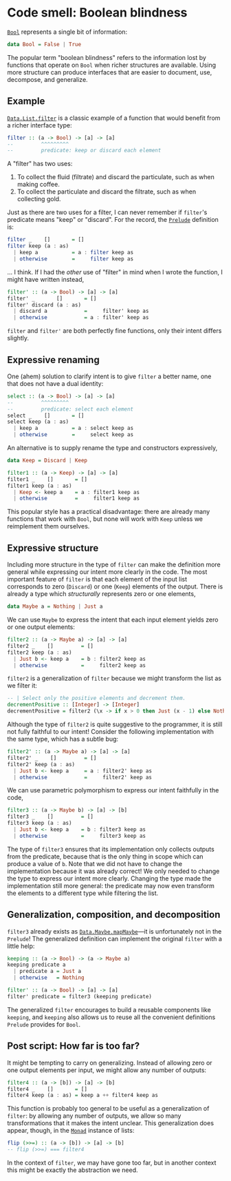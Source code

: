 # Code smell: Boolean blindness

[`Bool`][Bool] represents a single bit of information:

``` haskell ignore
data Bool = False | True
```

The popular term "boolean blindness" refers to the information lost by functions that operate on `Bool` when richer structures are available.
Using more structure can produce interfaces that are easier to document, use, decompose, and generalize.

## Example

[`Data.List.filter`][Data.List.filter] is a classic example of a function that would benefit from a richer interface type:

``` haskell ignore
filter :: (a -> Bool) -> [a] -> [a]
--         ^^^^^^^^^
--         predicate: keep or discard each element
```

A "filter" has two uses:

1. To collect the fluid (filtrate) and discard the particulate, such as when making coffee.
1. To collect the particulate and discard the filtrate, such as when collecting gold.

Just as there are two uses for a filter, I can never remember if `filter`'s predicate means "keep" or "discard".
For the record, the [`Prelude`][Prelude] definition is:

``` haskell ignore
filter _    []       = []
filter keep (a : as)
  | keep a           = a : filter keep as
  | otherwise        =     filter keep as
```

... I think.
If I had the _other_ use of "filter" in mind when I wrote the function, I might have written instead,

``` haskell ignore
filter' :: (a -> Bool) -> [a] -> [a]
filter' _       []       = []
filter' discard (a : as)
  | discard a            =     filter' keep as
  | otherwise            = a : filter' keep as
```

`filter` and `filter'` are both perfectly fine functions, only their intent differs slightly.

## Expressive renaming

One (ahem) solution to clarify intent is to give `filter` a better name, one that does not have a dual identity:

``` haskell
select :: (a -> Bool) -> [a] -> [a]
--         ^^^^^^^^^
--         predicate: select each element
select _    []       = []
select keep (a : as)
  | keep a           = a : select keep as
  | otherwise        =     select keep as
```

An alternative is to supply rename the type and constructors expressively,

``` haskell
data Keep = Discard | Keep

filter1 :: (a -> Keep) -> [a] -> [a]
filter1 _    []       = []
filter1 keep (a : as)
  | Keep <- keep a    = a : filter1 keep as
  | otherwise         =     filter1 keep as
```

This popular style has a practical disadvantage:
there are already many functions that work with `Bool`,
but none will work with `Keep` unless we reimplement them ourselves.

## Expressive structure

Including more structure in the type of `filter` can make the definition more general while expressing our intent more clearly in the code.
The most important feature of `filter` is that each element of the input list corresponds to zero (`Discard`) or one (`Keep`) elements of the output.
There is already a type which _structurally_ represents zero or one elements,

``` haskell ignore
data Maybe a = Nothing | Just a
```

We can use `Maybe` to express the intent that each input element yields zero or one output elements:

``` haskell
filter2 :: (a -> Maybe a) -> [a] -> [a]
filter2 _    []         = []
filter2 keep (a : as)
  | Just b <- keep a    = b : filter2 keep as
  | otherwise           =     filter2 keep as
```

`filter2` is a generalization of `filter` because we might transform the list as we filter it:

``` haskell
-- | Select only the positive elements and decrement them.
decrementPositive :: [Integer] -> [Integer]
decrementPositive = filter2 (\x -> if x > 0 then Just (x - 1) else Nothing)
```

Although the type of `filter2` is quite suggestive to the programmer, it is still not fully faithful to our intent!
Consider the following implementation with the same type, which has a subtle bug:

``` haskell
filter2' :: (a -> Maybe a) -> [a] -> [a]
filter2' _    []         = []
filter2' keep (a : as)
  | Just b <- keep a     = a : filter2' keep as
  | otherwise            =     filter2' keep as
```

We can use parametric polymorphism to express our intent faithfully in the code,

``` haskell
filter3 :: (a -> Maybe b) -> [a] -> [b]
filter3 _    []         = []
filter3 keep (a : as)
  | Just b <- keep a    = b : filter3 keep as
  | otherwise           =     filter3 keep as
```

The type of `filter3` ensures that its implementation only collects outputs from the predicate, because that is the only thing in scope which can produce a value of `b`.
Note that we did not have to change the implementation because it was already correct!
We only needed to change the type to express our intent more clearly.
Changing the type made the implementation still more general:
the predicate may now even transform the elements to a different type while filtering the list.

## Generalization, composition, and decomposition

`filter3` already exists as [`Data.Maybe.mapMaybe`][Data.Maybe.mapMaybe]—it is unfortunately not in the `Prelude`!
The generalized definition can implement the original `filter` with a little help:

``` haskell
keeping :: (a -> Bool) -> (a -> Maybe a)
keeping predicate a
  | predicate a = Just a
  | otherwise   = Nothing

filter' :: (a -> Bool) -> [a] -> [a]
filter' predicate = filter3 (keeping predicate)
```

The generalized `filter` encourages to build a reusable components like `keeping`,
and `keeping` also allows us to reuse all the convenient definitions `Prelude` provides for `Bool`.

## Post script: How far is too far?

It might be tempting to carry on generalizing.
Instead of allowing zero or one output elements per input, we might allow any number of outputs:

``` haskell
filter4 :: (a -> [b]) -> [a] -> [b]
filter4 _    []       = []
filter4 keep (a : as) = keep a ++ filter4 keep as
```

This function is probably too general to be useful as a generalization of `filter`:
by allowing any number of outputs, we allow so many transformations that it makes the intent unclear.
This generalization does appear, though, in the [`Monad`][Monad] instance of lists:

``` haskell ignore
flip (>>=) :: (a -> [b]) -> [a] -> [b]
-- flip (>>=) === filter4
```

In the context of `filter`, we may have gone too far, but in another context this might be exactly the abstraction we need.

[Bool]: http://hackage.haskell.org/package/base-4.12.0.0/docs/Prelude.html#t:Bool
[Data.List.filter]: http://hackage.haskell.org/package/base-4.12.0.0/docs/Data-List.html#v:filter
[Prelude]: http://hackage.haskell.org/package/base-4.12.0.0/docs/Prelude.html
[Data.Maybe.mapMaybe]: http://hackage.haskell.org/package/base-4.12.0.0/docs/Data-Maybe.html#v:mapMaybe
[Monad]: http://hackage.haskell.org/package/base-4.12.0.0/docs/Control-Monad.html#t:Monad
